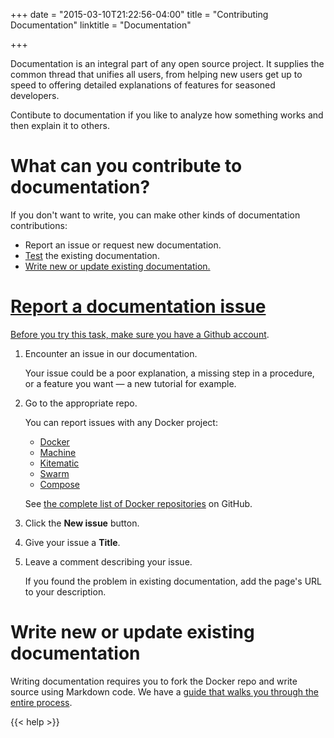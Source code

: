 +++
date = "2015-03-10T21:22:56-04:00"
title = "Contributing Documentation"
linktitle = "Documentation"


+++

Documentation is an integral part of any open source project.  It supplies the
common thread that unifies all users, from helping new users get up to speed to
offering detailed explanations of features for seasoned developers.

Contibute to documentation if you like to analyze how something works and then
explain it to others.  

# What can you contribute to documentation?

If you don't want to write, you can make other kinds of documentation
contributions:

* Report an issue or request new documentation.  
* <a href="/contributing/tests/#test-the-docker-documentation" target="_blank">Test</a> the existing documentation.
* <a href="/contributing/tests/#write-new-or-update-existing-documentation">Write new or update existing documentation.


# Report a documentation issue

Before you try this task, make sure you have a <a href="https://github.com" target="_blank">Github account</a>.

1.  Encounter an issue in our documentation.

	Your issue could be a poor explanation, a missing step in a procedure, or a
	feature you want &mdash; a new tutorial for example.

2.  Go to the appropriate repo.
	
	You can report issues with any Docker project:
	
	* <a href="http://goo.gl/HZ25kq" target="_blank">Docker</a>
	* <a href="https://github.com/docker/machine/issues" target="_blank">Machine</a>
	* <a href="https://github.com/kitematic/kitematic/issues" target="_blank">Kitematic</a>
	* <a href="https://github.com/docker/swarm/users" target="_blank">Swarm</a>
	* <a href="https://github.com/docker/compose/issues" target="_blank">Compose</a>
	
	See <a href="https://github.com/docker" target="_blank">the complete list of
	Docker repositories</a> on GitHub.
	
3.  Click the **New issue** button.

4.  Give your issue a **Title**.

5.  Leave a comment describing your issue.

	If you found the problem in existing documentation, add the page's URL to your
	description.
	

# Write new or update existing documentation

Writing documentation requires you to fork the Docker repo and write source
using Markdown code.  We have a <a href="http://docs.docker.com/project"
target="_blank">guide that walks you through the entire process</a>. 

{{< help >}}
